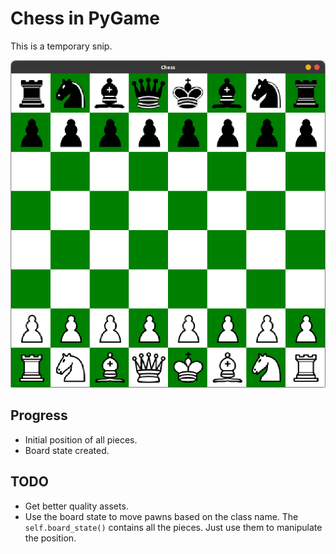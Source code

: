 # Chess in PyGame
This is a temporary snip.

![alt text](screenshots/snip.png)

## Progress
* Initial position of all pieces.
* Board state created.


## TODO
* Get better quality assets.
* Use the board state to move pawns based on the class name. The `self.board_state()` contains all the pieces. Just use them to manipulate the position.
